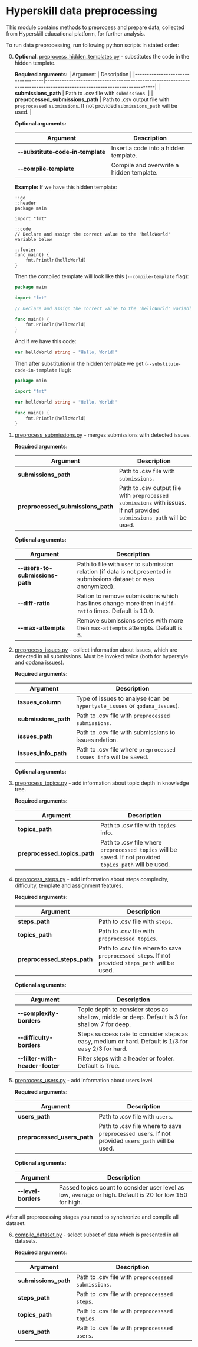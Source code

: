 # Hyperskill data preprocessing

This module contains methods to preprocess and prepare data, collected from Hyperskill educational platform, 
for further analysis. 

To run data preprocessing, run following python scripts in stated order:


0. **Optional**. [preprocess_hidden_templates.py](preprocess_hidden_templates.py) - substitutes the code in the hidden template.

   **Required arguments:**
   | Argument                          | Description                                                                                                            |
   |-----------------------------------|------------------------------------------------------------------------------------------------------------------------| 
   | **submissions_path**              | Path to .csv file with `submissions`.                                                                                  |
   | **preprocessed_submissions_path** | Path to .csv output file with `preprocessed submissions`. If not provided `submissions_path` will be used. |

    **Optional arguments:**
    
    | Argument                                                        | Description                              |
    |-----------------------------------------------------------------|------------------------------------------|
    | **&#8209;&#8209;substitute&#8209;code&#8209;in&#8209;template** | Insert a code into a hidden template.    |
    | **&#8209;&#8209;compile&#8209;template**                        | Compile and overwrite a hidden template. |

    **Example:**
    If we have this hidden template:
    ```text
    ::go
    ::header
    package main
   
    import "fmt"
   
    ::code
    // Declare and assign the correct value to the 'helloWorld' variable below
   
    ::footer
    func main() {
        fmt.Println(helloWorld)
    }
    ```
   
    Then the compiled template will look like this (`--compile-template` flag):
    ```go
    package main
   
    import "fmt"
   
    // Declare and assign the correct value to the 'helloWorld' variable below
   
    func main() {
        fmt.Println(helloWorld)
    }
    ```
   
    And if we have this code:
    ```go
    var helloWorld string = "Hello, World!"
    ```
   
    Then after substitution in the hidden template we get (`--substitute-code-in-template` flag):
    ```go
    package main
   
    import "fmt"
   
    var helloWorld string = "Hello, World!"
   
    func main() {
        fmt.Println(helloWorld)
    }
    ```

1. [preprocess_submissions.py](preprocess_submissions.py) - merges submissions with detected issues. 

    **Required arguments:**
    
    | Argument | Description                                                                                                            |
    |------------------------------------------------------------------------------------------------------------------------|-------------|
    |**submissions_path**| Path to .csv file with `submissions`.                                                                                  |
    |**preprocessed_submissions_path**| Path to .csv output file with `preprocessed submissions` with issues. If not provided `submissions_path` will be used. |

    **Optional arguments:**
    
    | Argument | Description |
    |----------|-------------|
    | **&#8209;&#8209;users-to-submissions-path** | Path to file with `user` to submission relation (if data is not presented in submissions dataset or was anonymized). |
    | **&#8209;&#8209;diff-ratio** | Ration to remove submissions which has lines change more then in `diff-ratio` times. Default is 10.0. |
    | **&#8209;&#8209;max-attempts** | Remove submissions series with more then `max-attempts` attempts. Default is 5. |

2. [preprocess_issues.py](preprocess_issues.py) - collect information about issues, which are detected in all submissions. 
   Must be invoked twice (both for hyperstyle and qodana issues).
   
    **Required arguments:**
    
    | Argument             | Description                                                                |
    |----------------------------------------------------------------------------|---------------------------------------------------------------------|
    | **issues_column**    | Type of issues to analyse (can be `hypertysle_issues` or `qodana_issues`). |
    | **submissions_path** | Path to .csv file with `preprocessed submissions`.                         |
    | **issues_path**      | Path to .csv file with submissions to issues relation.                     |
    | **issues_info_path** | Path to .csv file where `preprocessed issues info` will be saved.          |

    **Optional arguments:**

3. [preprocess_topics.py](preprocess_topics.py) - add information about topic depth in knowledge tree.

    **Required arguments:**
    
    | Argument | Description |
    |----------|-------------|
    |**topics_path**| Path to .csv file with `topics` info. |
    |**preprocessed_topics_path**| Path to .csv file where `preprocessed topics` will be saved. If not provided `topics_path` will be used. |


4. [preprocess_steps.py](preprocess_steps.py) - add information about steps complexity, difficulty, 
   template and assignment features.

    **Required arguments:**
   
    | Argument | Description |
    |----------|-------------|
    |**steps_path**| Path to .csv file with `steps`. |
    |**topics_path**| Path to .csv file with `preprocessed topics`. |
    |**preprocessed_steps_path**| Path to .csv file where to save `preprocessed steps`. If not provided `steps_path` will be used. |

    **Optional arguments:**
    
    | Argument | Description |
    |----------|-------------|
    | **&#8209;&#8209;complexity-borders** | Topic depth to consider steps as shallow, middle or deep. Default is 3 for shallow 7 for deep. |
    | **&#8209;&#8209;difficulty-borders** | Steps success rate to consider steps as easy, medium or hard. Default is 1/3 for easy 2/3 for hard. |
    | **&#8209;&#8209;filter-with-header-footer** | Filter steps with a header or footer. Default is True. |

5. [preprocess_users.py](preprocess_users.py) - add information about users level.

    **Required arguments:**
    
    | Argument | Description |
    |----------|-------------|
    |**users_path**| Path to .csv file with `users`. |
    |**preprocessed_users_path**| Path to .csv file where to save `preprocessed users`. If not provided `users_path` will be used. |

    **Optional arguments:**
    
    | Argument | Description |
    |----------|-------------|
    | **&#8209;&#8209;level-borders** | Passed topics count to consider user level as low, average or high. Default is 20 for low 150 for high. |

After all preprocessing stages you need to synchronize and compile all dataset. 

6. [compile_dataset.py](compile_dataset.py) - select subset of data which is presented in all datasets.

    **Required arguments:**
    
    | Argument | Description |
    |----------|-------------|
    |**submissions_path**| Path to .csv file with `preprocesssed submissions`. |
    |**steps_path**| Path to .csv file with `preprocesssed steps`. |
    |**topics_path**| Path to .csv file with `preprocesssed topics`. |
    |**users_path**| Path to .csv file with `preprocesssed users`. |
